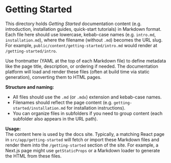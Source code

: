 # Getting Started

This directory holds *Getting Started* documentation content (e.g. introduction, installation guides, quick-start tutorials) in Markdown format. Each file here should use lowercase, kebab-case names (e.g. `intro.md`, `installation.md`), where the filename (without `.md`) becomes the URL slug. For example, `public/content/getting-started/intro.md` would render at `/getting-started/intro`.

Use frontmatter (YAML at the top of each Markdown file) to define metadata like the page title, description, or ordering if needed. The documentation platform will load and render these files (often at build time via static generation), converting them to HTML pages. 

**Structure and naming:**  
- All files should use the `.md` (or `.mdx`) extension and kebab-case names.  
- Filenames should reflect the page content (e.g. `getting-started/installation.md` for installation instructions).  
- You can organize files in subfolders if you need to group content (each subfolder also appears in the URL path).

**Usage:**  
The content here is used by the docs site. Typically, a matching React page in `src/app/getting-started` will fetch or import these Markdown files and render them into the `/getting-started` section of the site. For example, a Next.js page might use `getStaticProps` or a Markdown loader to generate the HTML from these files.
